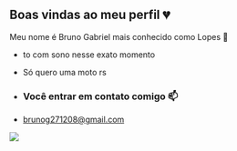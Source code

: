   ## Boas vindas ao meu perfil 💔

Meu nome é Bruno Gabriel mais conhecido como Lopes 🥇

- to com sono nesse exato momento
- Só quero uma moto rs

- ### Você entrar em contato comigo 📫

- brunog271208@gmail.com

![](https://media.tenor.com/-cQWzpkkqT0AAAAM/grau-moto.gif)

